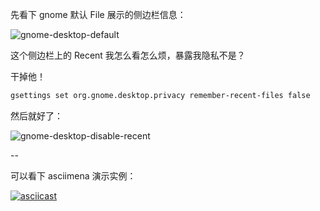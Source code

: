 先看下 gnome 默认 File 展示的侧边栏信息：

![gnome-desktop-default](http://linux-media.knowledge.ituknown.cn/SystemManager/GnomeDesktop/gnome-desktop-default.png)

这个侧边栏上的 Recent 我怎么看怎么烦，暴露我隐私不是？

干掉他！

```bash
gsettings set org.gnome.desktop.privacy remember-recent-files false
```

然后就好了：

![gnome-desktop-disable-recent](http://linux-media.knowledge.ituknown.cn/SystemManager/GnomeDesktop/gnome-desktop-disable-recent.png)

--

可以看下 asciimena 演示实例：

[![asciicast](https://asciinema.org/a/v5vsO6os2Rjno02BOYVkQpsN3.svg)](https://asciinema.org/a/v5vsO6os2Rjno02BOYVkQpsN3)
